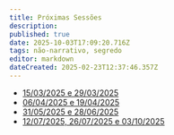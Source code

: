 ```yaml
---
title: Próximas Sessões
description: 
published: true
date: 2025-10-03T17:09:20.716Z
tags: não-narrativo, segredo
editor: markdown
dateCreated: 2025-02-23T12:37:46.357Z
---
```


- [15/03/2025 e 29/03/2025](/mestre/proximo/15032025)
- [06/04/2025 e 19/04/2025](/mestre/proximo/06042025)
- [31/05/2025 e 28/06/2025](/mestre/proximo/31052025)
- [12/07/2025, 26/07/2025 e 03/10/2025](/mestre/proximo/12072025)